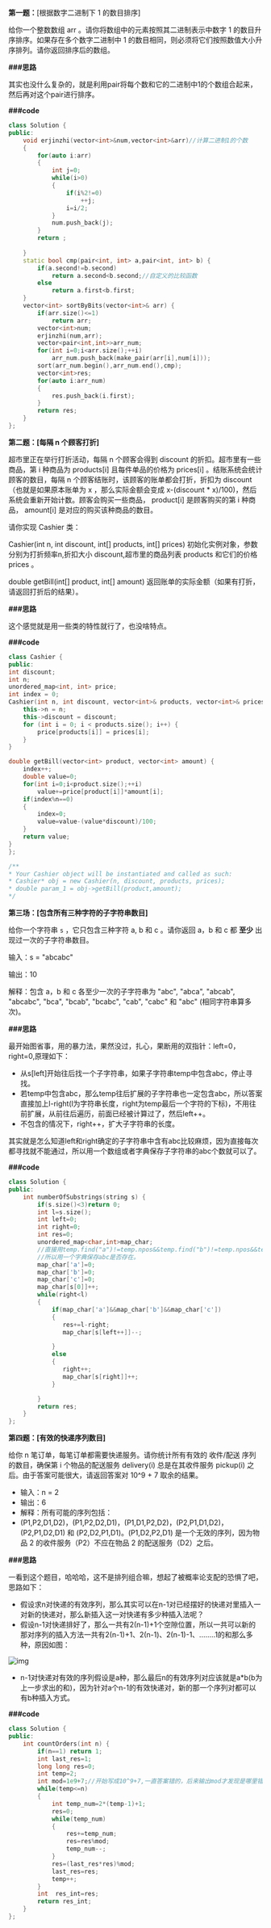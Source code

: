 **第一题：**[根据数字二进制下 1 的数目排序]

给你一个整数数组 arr 。请你将数组中的元素按照其二进制表示中数字 1 的数目升序排序。如果存在多个数字二进制中 1 的数目相同，则必须将它们按照数值大小升序排列。请你返回排序后的数组。

**###思路**

其实也没什么复杂的，就是利用pair将每个数和它的二进制中1的个数组合起来，然后再对这个pair进行排序。

**###code**

```cpp
class Solution {
public:
    void erjinzhi(vector<int>&num,vector<int>&arr)//计算二进制1的个数
    {   
        for(auto i:arr)
        {
            int j=0;
            while(i>0)
            {
                if(i%2!=0)
                    ++j;
                i=i/2;
            }
            num.push_back(j);
        }
        return ;
        
    }
    static bool cmp(pair<int, int> a,pair<int, int> b) {
        if(a.second!=b.second)
            return a.second<b.second;//自定义的比较函数
        else
            return a.first<b.first;
    }
    vector<int> sortByBits(vector<int>& arr) {
        if(arr.size()<=1)
            return arr;
        vector<int>num;
        erjinzhi(num,arr);
        vector<pair<int,int>>arr_num;
        for(int i=0;i<arr.size();++i)
            arr_num.push_back(make_pair(arr[i],num[i]));
        sort(arr_num.begin(),arr_num.end(),cmp);
        vector<int>res;
        for(auto i:arr_num)
        {
            res.push_back(i.first);
        }
        return res;
    }
};
```

**第二题：[每隔 n 个顾客打折]**

超市里正在举行打折活动，每隔 n 个顾客会得到 discount 的折扣。超市里有一些商品，第 i 种商品为 products[i] 且每件单品的价格为 prices[i] 。结账系统会统计顾客的数目，每隔 n 个顾客结账时，该顾客的账单都会打折，折扣为 discount （也就是如果原本账单为 x ，那么实际金额会变成 x-(discount * x)/100)，然后系统会重新开始计数。顾客会购买一些商品， product[i] 是顾客购买的第 i 种商品， amount[i] 是对应的购买该种商品的数目。

请你实现 Cashier 类：

Cashier(int n, int discount, int[] products, int[] prices) 初始化实例对象，参数分别为打折频率n,折扣大小 discount,超市里的商品列表 products 和它们的价格 prices 。

double getBill(int[] product, int[] amount) 返回账单的实际金额（如果有打折，请返回打折后的结果）。

**###思路**

这个感觉就是用一些类的特性就行了，也没啥特点。

**###code**

```cpp
class Cashier {
public:
int discount;
int n;
unordered_map<int, int> price;
int index = 0;
Cashier(int n, int discount, vector<int>& products, vector<int>& prices) {
    this->n = n;
    this->discount = discount;
    for (int i = 0; i < products.size(); i++) {
        price[products[i]] = prices[i];
    }
}

double getBill(vector<int> product, vector<int> amount) {
    index++;
    double value=0;
    for(int i=0;i<product.size();++i)
        value+=price[product[i]]*amount[i];
    if(index%n==0)
    {
        index=0;
        value=value-(value*discount)/100;
    }
    return value;
}
};

/**
* Your Cashier object will be instantiated and called as such:
* Cashier* obj = new Cashier(n, discount, products, prices);
* double param_1 = obj->getBill(product,amount);
*/
```

**第三场：[包含所有三种字符的子字符串数目]**

给你一个字符串 `s` ，它只包含三种字符 a, b 和 c 。请你返回 a，b 和 c 都 **至少** 出现过一次的子字符串数目。

输入：s = "abcabc"

输出：10

解释：包含 a，b 和 c 各至少一次的子字符串为 "abc", "abca", "abcab", "abcabc", "bca", "bcab", "bcabc", "cab", "cabc" 和 "abc" (相同字符串算多次)。

**###思路**

最开始图省事，用的暴力法，果然没过，扎心，果断用的双指针：left=0，right=0,原理如下：

- 从s[left]开始往后找一个子字符串，如果子字符串temp中包含abc，停止寻找。
- 若temp中包含abc，那么temp往后扩展的子字符串也一定包含abc，所以答案直接加上l-right(l为字符串长度，right为temp最后一个字符的下标)，不用往前扩展，从前往后遍历，前面已经被计算过了，然后left++。
- 不包含的情况下，right++，扩大子字符串的长度。

其实就是怎么知道left和right确定的子字符串中含有abc比较麻烦，因为直接每次都寻找就不能通过，所以用一个数组或者字典保存子字符串的abc个数就可以了。



**###code**

```cpp
class Solution {
public:
    int numberOfSubstrings(string s) {
        if(s.size()<3)return 0;
        int l=s.size();
        int left=0;
        int right=0;
        int res=0;
        unordered_map<char,int>map_char;
        //直接用temp.find("a")!=temp.npos&&temp.find("b")!=temp.npos&&temp.find("c")!=temp.npos不能通过
        //所以用一个字典保存abc是否存在。
        map_char['a']=0;
        map_char['b']=0;
        map_char['c']=0;
        map_char[s[0]]++;
        while(right<l)
        {   
            if(map_char['a']&&map_char['b']&&map_char['c'])
            {
               res+=l-right;
               map_char[s[left++]]--;

            }
            else
            {
               right++;
               map_char[s[right]]++;
            }           

        }
        return res;
    }
};
```

**第四题：[有效的快递序列数目]**

给你 n 笔订单，每笔订单都需要快递服务。请你统计所有有效的 收件/配送 序列的数目，确保第 i 个物品的配送服务 delivery(i) 总是在其收件服务 pickup(i) 之后。由于答案可能很大，请返回答案对 10^9 + 7 取余的结果。

- 输入：n = 2
- 输出：6
- 解释：所有可能的序列包括：
- (P1,P2,D1,D2)，(P1,P2,D2,D1)，(P1,D1,P2,D2)，(P2,P1,D1,D2)，(P2,P1,D2,D1) 和 (P2,D2,P1,D1)。(P1,D2,P2,D1) 是一个无效的序列，因为物品 2 的收件服务（P2）不应在物品 2 的配送服务（D2）之后。

**###思路**

一看到这个题目，哈哈哈，这不是排列组合嘛，想起了被概率论支配的恐惧了吧，思路如下：

- 假设求n对快递的有效序列，那么其实可以在n-1对已经摆好的快递对里插入一对新的快递对，那么新插入这一对快递有多少种插入法呢？
- 假设n-1对快递排好了，那么一共有2(n-1)+1个空隙位置，所以一共可以新的那对序列的插入方法一共有2(n-1)+1、2(n-1)、2(n-1)-1、........1的和那么多种，原因如图：

![img](https://pic4.zhimg.com/80/v2-4159957ed614ed251ebc353f11e5978f_720w.jpg)

- n-1对快递对有效的序列假设是a种，那么最后n的有效序列对应该就是a*b(b为上一步求出的和)，因为针对a个n-1的有效快递对，新的那一个序列对都可以有b种插入方式。

**###code**

```cpp
class Solution {
public:
    int countOrders(int n) {
        if(n==1) return 1;
        int last_res=1;
        long long res=0;
        int temp=2;
        int mod=1e9+7;//开始写成10^9+7,一直答案错的，后来输出mod才发现是哪里错了。
        while(temp<=n)
        {
            int temp_num=2*(temp-1)+1;
            res=0;
            while(temp_num)
            {
                res+=temp_num;
                res=res%mod;
                temp_num--;
            }
            res=(last_res*res)%mod;
            last_res=res;
            temp++;
        }
        int  res_int=res;
        return res_int;
    }
};
```